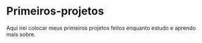 # Primeiros-projetos
Aqui irei colocar meus primeiros projetos feitos enquanto estudo e aprendo mais sobre.
